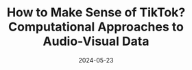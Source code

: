 ---
title: "How to Make Sense of TikTok? Computational Approaches to Audio-Visual Data"
collection: talks
permalink: /talks/2024-05-23-How-to-Make-Sense-of-TikTok-Computational-Approaches-to-Audio-Visual-Data
date: 2024-05-23
venue: '@Universtity of Mannheim; Chair for Data Science in the Economic and Social Sciences'
citation: ' Lion Wedel, &quot;How to Make Sense of TikTok? Computational Approaches to Audio-Visual Data.&quot; @Universtity of Mannheim; Chair for Data Science in the Economic and Social Sciences, 1900.'
---